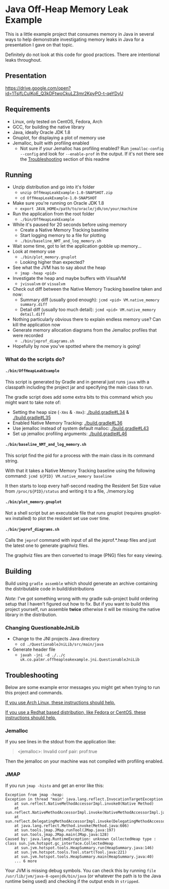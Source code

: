 # Java Off-Heap Memory Leak Example

This is a little example project that consumes memory in Java in several ways to help demonstrate investigating memory 
leaks in Java for a presentation I gave on that topic.

Definitely do not look at this code for good practices. There are intentional leaks throughout.

## Presentation

https://drive.google.com/open?id=1TsjfLCuIKoE_Q3kDFtwoCkuLZ3mr2KpyPO-t-qeYDyU

## Requirements

  - Linux, only tested on CentOS, Fedora, Arch
  - GCC, for building the native library
  - Java, ideally Oracle JDK 1.8
  - Gnuplot, for displaying a plot of memory use
  - Jemalloc, built with profiling enabled
    - Not sure if your Jemalloc has profiling enabled? Run `jemalloc-config --config` and 
    look for `--enable-prof` in the output. If it's not there see the [Troubleshooting](#troubleshooting) section of 
    this readme

## Running

  - Unzip distribution and go into it's folder
    - `unzip OffHeapLeakExample-1.0-SNAPSHOT.zip`
    - `cd OffHeapLeakExample-1.0-SNAPSHOT`
  - Make sure you're running on Oracle JDK 1.8
    - `export JAVA_HOME=/path/to/oracle/jdk/on/your/machine`
  - Run the application from the root folder
    - `./bin/OffHeapLeakExample`
  - While it's paused for 20 seconds before using memory
    - Create a Native Memory Tracking baseline
    - Start logging memory to a file for plotting
    - `./bin/baseline_NMT_and_log_memory.sh`
  - Wait some time, got to let the application gobble up memory...
  - Look at memory use
    - `./bin/plot_memory.gnuplot`
    - Looking higher than expected?
  - See what the JVM has to say about the heap
    - `jmap -heap <pid>`
  - Investigate the heap and maybe buffers with VisualVM
    - `jvisualvm` or `visualvm`
  - Check out diff between the Native Memory Tracking baseline taken and now: 
    - Summary diff (usually good enough): `jcmd <pid> VM.native_memory summary.diff`
    - Detail diff (usually too much detail): `jcmd <pid> VM.native_memory detail.diff`
  - Nothing particularly obvious there to explain endless memory use? Can kill the application now
  - Generate memory allocation diagrams from the Jemalloc profiles that were recorded
    - `./bin/jeprof_diagrams.sh`
  - Hopefully by now you've spotted where the memory is going!
  
### What do the scripts do?

#### `./bin/OffHeapLeakExample`

This script is generated by Gradle and in general just runs `java` with a classpath including the project jar and 
specifying the main class to run.

The gradle script does add some extra bits to this command which you might want to take note of:

  - Setting the heap size (`-Xms` & `-Xmx`): [./build.gradle#L34](./build.gradle#L34) & [./build.gradle#L35](./build.gradle#L35)
  - Enabled Native Memory Tracking: [./build.gradle#L36](./build.gradle#L36)
  - Use jemalloc instead of system default malloc: [./build.gradle#L43](./build.gradle#L43)
  - Set up jemalloc profiling arguments: [./build.gradle#L46](./build.gradle#L46)

#### `./bin/baseline_NMT_and_log_memory.sh`

This script find the pid for a process with the main class in its command string.

With that it takes a Native Memory Tracking baseline using the following command: `jcmd ${PID} VM.native_memory baseline`

It then starts to loop every half-second reading the Resident Set Size value from `/proc/${PID}/status` 
and writing it to a file, ./memory.log

#### `./bin/plot_memory.gnuplot`

Not a shell script but an executable file that runs gnuplot (requires gnuplot-wx installed) to plot the resident set use
over time.

#### `./bin/jeprof_diagrams.sh`

Calls the `jeprof` command with input of all the jeprof.*.heap files and just the latest one to generate graphviz files.

The graphviz files are then converted to image (PNG) files for easy viewing.


## Building

Build using `gradle assemble` which should generate an archive containing the distributable code in build/distributions

 *Note*: I've got something wrong with my gradle sub-project build ordering setup that I haven't figured out how to fix.
 But if you want to build this project yourself, run assemble **twice** otherwise it will be missing the native library 
 in the distribution.

### Changing QuestionableJniLib

  - Change to the JNI projects Java directory
    - `cd ./QuestionableJniLib/src/main/java`
  - Generate header file
    - `javah -jni -d ./../c uk.co.palmr.offheapleakexample.jni.QuestionableJniLib`


## Troubleshooting

Below are some example error messages you might get when trying to run this project and commands.

[If you use Arch Linux, these instructions should help.](./arch_linux_instructions.md)

[If you use a Redhat based distribution, like Fedora or CentOS, these instructions should help.](./redhat_linux_instructions.md)

### Jemalloc

If you see lines in the stdout from the application like:

 > \<jemalloc>: Invalid conf pair: prof:true

Then the jemalloc on your machine was not compiled with profiling enabled.

### JMAP

If you run `jmap -histo` and get an error like this:

```
Exception from jmap -heap:
Exception in thread "main" java.lang.reflect.InvocationTargetException
	at sun.reflect.NativeMethodAccessorImpl.invoke0(Native Method)
	at sun.reflect.NativeMethodAccessorImpl.invoke(NativeMethodAccessorImpl.java:57)
	at sun.reflect.DelegatingMethodAccessorImpl.invoke(DelegatingMethodAccessorImpl.java:43)
	at java.lang.reflect.Method.invoke(Method.java:606)
	at sun.tools.jmap.JMap.runTool(JMap.java:197)
	at sun.tools.jmap.JMap.main(JMap.java:128)
Caused by: java.lang.RuntimeException: unknown CollectedHeap type : class sun.jvm.hotspot.gc_interface.CollectedHeap
	at sun.jvm.hotspot.tools.HeapSummary.run(HeapSummary.java:146)
	at sun.jvm.hotspot.tools.Tool.start(Tool.java:221)
	at sun.jvm.hotspot.tools.HeapSummary.main(HeapSummary.java:40)
	... 6 more
```

Your JVM is missing debug symbols. You can check this by running `file /usr/lib/jvm/java-8-openjdk/bin/java` (or 
whatever the path is to the Java runtime being used) and checking if the output ends in `stripped`.
